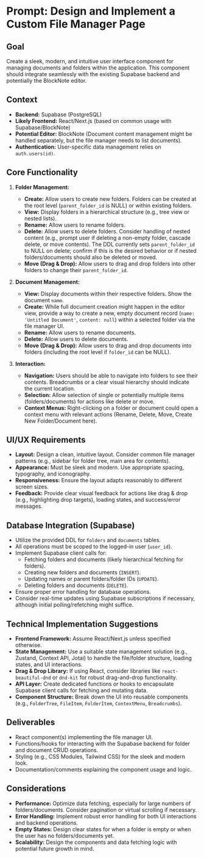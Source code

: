 # Prompt: Design and Implement a Custom File Manager Page

## Goal
Create a sleek, modern, and intuitive user interface component for managing documents and folders within the application. This component should integrate seamlessly with the existing Supabase backend and potentially the BlockNote editor.

## Context
- **Backend:** Supabase (PostgreSQL)
- **Likely Frontend:** React/Next.js (based on common usage with Supabase/BlockNote)
- **Potential Editor:** BlockNote (Document content management might be handled separately, but the file manager needs to list documents).
- **Authentication:** User-specific data management relies on `auth.users(id)`.

## Core Functionality

1.  **Folder Management:**
    *   **Create:** Allow users to create new folders. Folders can be created at the root level (`parent_folder_id` is NULL) or within existing folders.
    *   **View:** Display folders in a hierarchical structure (e.g., tree view or nested lists).
    *   **Rename:** Allow users to rename folders.
    *   **Delete:** Allow users to delete folders. Consider handling of nested content (e.g., prompt user if deleting a non-empty folder, cascade delete, or move contents). The DDL currently sets `parent_folder_id` to NULL on delete; confirm if this is the desired behavior or if nested folders/documents should also be deleted or moved.
    *   **Move (Drag & Drop):** Allow users to drag and drop folders into other folders to change their `parent_folder_id`.

2.  **Document Management:**
    *   **View:** Display documents within their respective folders. Show the document `name`.
    *   **Create:** While full document creation might happen in the editor view, provide a way to create a new, empty document record (`name: 'Untitled Document'`, `content: null`) within a selected folder via the file manager UI.
    *   **Rename:** Allow users to rename documents.
    *   **Delete:** Allow users to delete documents.
    *   **Move (Drag & Drop):** Allow users to drag and drop documents into folders (including the root level if `folder_id` can be NULL).

3.  **Interaction:**
    *   **Navigation:** Users should be able to navigate into folders to see their contents. Breadcrumbs or a clear visual hierarchy should indicate the current location.
    *   **Selection:** Allow selection of single or potentially multiple items (folders/documents) for actions like delete or move.
    *   **Context Menus:** Right-clicking on a folder or document could open a context menu with relevant actions (Rename, Delete, Move, Create New Folder/Document here).

## UI/UX Requirements
- **Layout:** Design a clean, intuitive layout. Consider common file manager patterns (e.g., sidebar for folder tree, main area for contents).
- **Appearance:** Must be sleek and modern. Use appropriate spacing, typography, and iconography.
- **Responsiveness:** Ensure the layout adapts reasonably to different screen sizes.
- **Feedback:** Provide clear visual feedback for actions like drag & drop (e.g., highlighting drop targets), loading states, and success/error messages.

## Database Integration (Supabase)
- Utilize the provided DDL for `folders` and `documents` tables.
- All operations must be scoped to the logged-in user (`user_id`).
- Implement Supabase client calls for:
    - Fetching folders and documents (likely hierarchical fetching for folders).
    - Creating new folders and documents (`INSERT`).
    - Updating names or parent folders/folder IDs (`UPDATE`).
    - Deleting folders and documents (`DELETE`).
- Ensure proper error handling for database operations.
- Consider real-time updates using Supabase subscriptions if necessary, although initial polling/refetching might suffice.

## Technical Implementation Suggestions
- **Frontend Framework:** Assume React/Next.js unless specified otherwise.
- **State Management:** Use a suitable state management solution (e.g., Zustand, Context API, Jotai) to handle the file/folder structure, loading states, and UI interactions.
- **Drag & Drop Library:** If using React, consider libraries like `react-beautiful-dnd` or `dnd-kit` for robust drag-and-drop functionality.
- **API Layer:** Create dedicated functions or hooks to encapsulate Supabase client calls for fetching and mutating data.
- **Component Structure:** Break down the UI into reusable components (e.g., `FolderTree`, `FileItem`, `FolderItem`, `ContextMenu`, `Breadcrumbs`).

## Deliverables
- React component(s) implementing the file manager UI.
- Functions/hooks for interacting with the Supabase backend for folder and document CRUD operations.
- Styling (e.g., CSS Modules, Tailwind CSS) for the sleek and modern look.
- Documentation/comments explaining the component usage and logic.

## Considerations
- **Performance:** Optimize data fetching, especially for large numbers of folders/documents. Consider pagination or virtual scrolling if necessary.
- **Error Handling:** Implement robust error handling for both UI interactions and backend operations.
- **Empty States:** Design clear states for when a folder is empty or when the user has no folders/documents yet.
- **Scalability:** Design the components and data fetching logic with potential future growth in mind. 